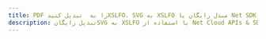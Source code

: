 ---title: PDF را به  تبدیل کنیدXSLFO، SVG به XSLFO مبدل رایگان یا Net SDKdescription: تبدیل رایگانSVG به XSLFO با استفاده از Net Cloud APIs & SDK همچنین اسناد PDF را در Cloud ایجاد، ویرایش و رندر کنید.---